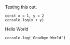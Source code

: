 Testing this out.

    const x = 1, y = 2
    console.log(x + y)

Hello World

    console.log('Goodbye World')